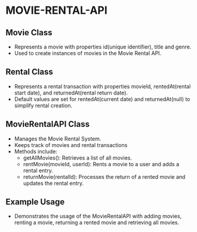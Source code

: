 # MOVIE-RENTAL-API

## Movie Class
- Represents a movie with properties id(unique identifier), title and genre.
- Used to create instances of movies in the Movie Rental API.

## Rental Class
- Represents a rental transaction with properties movieId, rentedAt(rental start date),
and returnedAt(rental return date).
- Default values are set for rentedAt(current date) and returnedAt(null) to simplify rental creation.

## MovieRentalAPI Class
- Manages the Movie Rental System.
- Keeps track of movies and rental transactions
- Methods include:
    - getAllMovies(): Retrieves a list of all movies.
    - rentMovie(movieId, userId): Rents a movie to a user  and adds a rental entry.
    - returnMovie(rentalId): Processes the return of a rented movie and updates the rental entry.

## Example Usage
- Demonstrates the usage of the MovieRentalAPI with adding movies, renting a movie, returning a rented movie and retrieving all movies.
